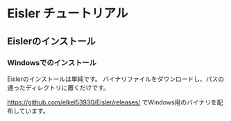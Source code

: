 # Eisler チュートリアル

## Eislerのインストール

### Windowsでのインストール

Eislerのインストールは単純です。
バイナリファイルをダウンロードし、パスの通ったディレクトリに置くだけです。

https://github.com/elkel53930/Eisler/releases/ でWindows用のバイナリを配布しています。
